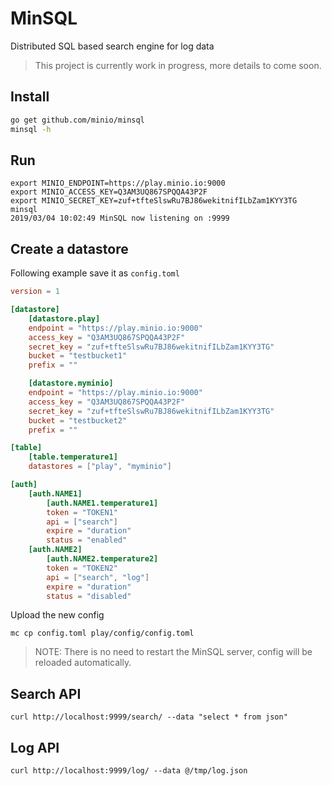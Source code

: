 # MinSQL
Distributed SQL based search engine for log data

> This project is currently work in progress, more details to come soon.

## Install
```sh
go get github.com/minio/minsql
minsql -h
```

## Run
```
export MINIO_ENDPOINT=https://play.minio.io:9000
export MINIO_ACCESS_KEY=Q3AM3UQ867SPQQA43P2F
export MINIO_SECRET_KEY=zuf+tfteSlswRu7BJ86wekitnifILbZam1KYY3TG
minsql
2019/03/04 10:02:49 MinSQL now listening on :9999
```

## Create a datastore
Following example save it as `config.toml`
```toml
version = 1

[datastore]
    [datastore.play]
    endpoint = "https://play.minio.io:9000"
    access_key = "Q3AM3UQ867SPQQA43P2F"
    secret_key = "zuf+tfteSlswRu7BJ86wekitnifILbZam1KYY3TG"
    bucket = "testbucket1"
    prefix = ""

    [datastore.myminio]
    endpoint = "https://play.minio.io:9000"
    access_key = "Q3AM3UQ867SPQQA43P2F"
    secret_key = "zuf+tfteSlswRu7BJ86wekitnifILbZam1KYY3TG"
    bucket = "testbucket2"
    prefix = ""

[table]
    [table.temperature1]
    datastores = ["play", "myminio"]

[auth]
    [auth.NAME1]
        [auth.NAME1.temperature1]
        token = "TOKEN1"
        api = ["search"]
        expire = "duration"
        status = "enabled"
    [auth.NAME2]
        [auth.NAME2.temperature2]
        token = "TOKEN2"
        api = ["search", "log"]
        expire = "duration"
        status = "disabled"
```

Upload the new config
```
mc cp config.toml play/config/config.toml
```

> NOTE: There is no need to restart the MinSQL server, config will be reloaded automatically.

## Search API
```
curl http://localhost:9999/search/ --data "select * from json"
```

## Log API
```
curl http://localhost:9999/log/ --data @/tmp/log.json
```

